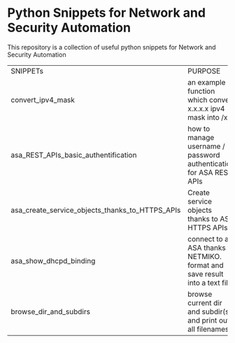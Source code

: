 # Python Snippets for Network and Security Automation

This repository is a collection of useful python snippets for Network and Security Automation


|||||
|---|---|---|---|
|SNIPPETs|PURPOSE|DEVICE|TAG|
| convert_ipv4_mask | an example of function which convert x.x.x.x ipv4 mask into /xx  |  | network |
| asa_REST_APIs_basic_authentification | how to manage username / password authentication for ASA REST APIs | ASA | requests |
| asa_create_service_objects_thanks_to_HTTPS_APIs | Create service objects thanks to ASA HTTPS APIs | ASA | HTTPS API , requests |
| asa_show_dhcpd_binding | connect to an ASA thanks to NETMIKO. format and save result into a text file | ASA | NETMIKO |
| browse_dir_and_subdirs | browse current dir and subdir(s) and print out all filenames | endpoint / server |  |